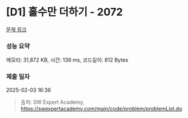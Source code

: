 # [D1] 홀수만 더하기 - 2072 

[문제 링크](https://swexpertacademy.com/main/code/problem/problemDetail.do?contestProbId=AV5QSEhaA5sDFAUq) 

### 성능 요약

메모리: 31,872 KB, 시간: 139 ms, 코드길이: 812 Bytes

### 제출 일자

2025-02-03 16:36



> 출처: SW Expert Academy, https://swexpertacademy.com/main/code/problem/problemList.do